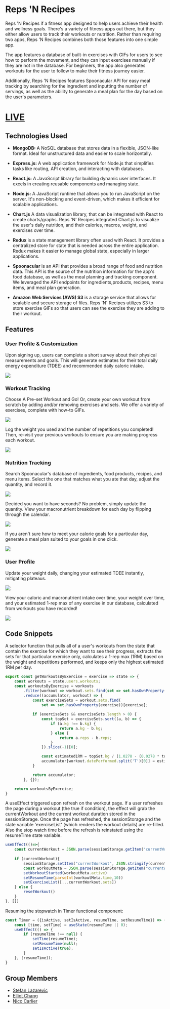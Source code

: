 # Reps 'N Recipes

Reps 'N Recipes if a fitness app designed to help users achieve their health and wellness goals. There's a variety of fitness apps out there, but they either allow users to track their workouts or nutrition. Rather than requiring two apps, Reps 'N Recipes combines both those features into one simple app. 

The app features a database of built-in exercises with GIFs for users to see how to perform the movement, and they can input exercises manually if they are not in the database. For beginners, the app also generates workouts for the user to follow to make their fitness journey easier. 

Additionally, Reps 'N Recipes features Spoonacular API for easy meal tracking by searching for the ingredient and inputting the number of servings, as well as the ability to generate a meal plan for the day based on the user's parameters.

# [LIVE](https://reps-n-recipes-d98cf03910d0.herokuapp.com/)

## Technologies Used

- **MongoDB:** A NoSQL database that stores data in a flexible, JSON-like format. Ideal for unstructured data and easier to scale horizontally.

- **Express.js:** A web application framework for Node.js that simplifies tasks like routing, API creation, and interacting with databases.

- **React.js:** A JavaScript library for building dynamic user interfaces. It excels in creating reusable components and managing state.

- **Node.js:** A JavaScript runtime that allows you to run JavaScript on the server. It's non-blocking and event-driven, which makes it efficient for scalable applications.

- **Chart.js** A data visualization library, that can be integrated with React to create charts/graphs. Reps 'N' Recipes integrated Chart.js to visualize the user's daily nutrition, and their calories, macros, weight, and exercises over time.

- **Redux** is a state management library often used with React. It provides a centralized store for state that is needed across the entire application. Redux makes it easier to manage global state, especially in larger applications.

- **Spoonacular** is an API that provides a broad range of food and nutrition data. This API is the source of the nutrition information for the app's food database, as well as the meal planning and tracking component. We leveraged the API endpoints for ingredients,products, recipes, menu items, and meal plan generation.

- **Amazon Web Services (AWS) S3** is a storage service that allows for scalable and secure storage of files. Reps 'N' Recipes utilizes S3 to store exercise GIFs so that users can see the exercise they are adding to their workout.

## Features

### User Profile & Customization

Upon signing up, users can complete a short survey about their physical measurements and goals. This will generate estimates for their total daily energy expenditure (TDEE) and recommended daily caloric intake.

![](./healthform.gif)

### Workout Tracking

Choose A Pre-set Workout and Go! Or, create your own workout from scratch by adding and/or removing exercises and sets. We offer a variety of exercises, complete with how-to GIFs.

![](./workout.gif)

Log the weight you used and the number of repetitions you completed! Then, re-visit your previous workouts to ensure you are making progress each workout.

![](./workoutlog.gif)
### Nutrition Tracking

Search Spoonacular's database of ingredients, food products, recipes, and menu items. Select the one that matches what you ate that day, adjust the quantity, and record it.

![](./nutrition.gif)

Decided you want to have seconds? No problem, simply update the quantity. View your macronutrient breakdown for each day by flipping through the calendar.

![](./changedate.gif)

If you aren't sure how to meet your calorie goals for a particular day, generate a meal plan suited to your goals in one click.

![](./mealplan.gif)

### User Profile

Update your weight daily, changing your estimated TDEE instantly, mitigating plateaus.

![](./weightchart.gif)

View your caloric and macronutrient intake over time, your weight over time, and your estimated 1-rep max of any exercise in our database, calculated from workouts you have recorded!

![](./charts.gif)

## Code Snippets

A selector function that pulls all of a user's workouts from the state that contain the exercise for which they want to see their progress, extracts the sets for that particular exercise only, calculates a 1-rep max (1RM) based on the weight and repetitions performed, and keeps only the highest estimated 1RM per day.

```javascript
export const getWorkoutsByExercise = exercise => state => {
    const workouts = state.users.workouts;
    const workoutsByExercise = workouts
        .filter(workout => workout.sets.find(set => set.hasOwnProperty(exercise)))
        .reduce((accumulator, workout) => {
            const exerciseSets = workout.sets.find(
                set => set.hasOwnProperty(exercise))[exercise];
        
            if (exerciseSets && exerciseSets.length > 0) {
                const topSet = exerciseSets.sort((a, b) => {
                    if (a.kg !== b.kg) {
                        return a.kg - b.kg;
                    } else {
                        return a.reps - b.reps;
                    }
                }).slice(-1)[0];

                const estimated1RM = topSet.kg / (1.0278 - (0.0278 * topSet.reps));
                accumulator[workout.datePerformed.split('T')[0]] = estimated1RM;
            }

            return accumulator;
        }, {});

    return workoutsByExercise;
}
```

A useEffect triggered upon refresh on the workout page. If a user refreshes the page during a workout (the true if condition), the effect will grab the currentWorkout and the current workout duration stored in the sessionStorage. Once the page has refreshed, the sessionStorage and the state variable 'exerciseList' (which renders the workout details) are re-filled. Also the stop watch time before the refresh is reinstated using the resumeTime state variable.

```javascript
useEffect(()=>{
    const currentWorkout = JSON.parse(sessionStorage.getItem("currentWorkout"));
    
    if (currentWorkout){
        sessionStorage.setItem("currentWorkout", JSON.stringify(currentWorkout));
        const workoutMeta = JSON.parse(sessionStorage.getItem("currentWorkoutMETA"));
        setWorkoutStarted(workoutMeta.active)
        setResumeTime(parseInt(workoutMeta.time,10))
        setExerciseList([...currentWorkout.sets])
    } else {
        resetWorkout()
    }
}, [])
```

Resuming the stopwatch in Timer functional component:

```javascript
const Timer = ({isActive, setIsActive, resumeTime, setResumeTime}) => {
    const [time, setTime] = useState(resumeTime || 0);
    useEffect(() => {
        if (resumeTime !== null) {
            setTime(resumeTime);
            setResumeTime(null);
            setIsActive(true);
        }
    }, [resumeTime]);
}
```

## Group Members

- [Stefan Lazarevic](https://www.linkedin.com/in/stefan-lazarevic-a5b60413a/)
- [Elliot Chang](https://www.linkedin.com/in/elliotchang126/)
- [Nico Carlier](https://www.linkedin.com/in/nicholas-carlier-ba8473193/)
